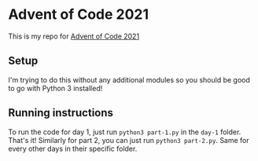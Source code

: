 # Advent of Code 2021

This is my repo for [Advent of Code 2021](https://adventofcode.com/2021/)

## Setup

I'm trying to do this without any additional modules so you should be good to go
with Python 3 installed!

## Running instructions

To run the code for day 1, just run `python3 part-1.py` in the `day-1` folder.
That's it! Similarly for part 2, you can just run `python3 part-2.py`.
Same for every other days in their specific folder.
